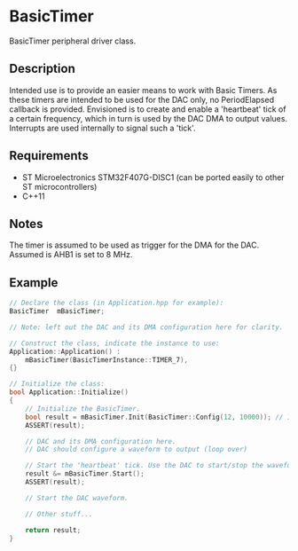

# BasicTimer
BasicTimer peripheral driver class.

## Description
Intended use is to provide an easier means to work with Basic Timers. As these timers are intended to be used for the DAC only, no PeriodElapsed callback is provided.
Envisioned is to create and enable a 'heartbeat' tick of a certain frequency, which in turn is used by the DAC DMA to output values. Interrupts are used internally to signal such a 'tick'.

## Requirements
- ST Microelectronics STM32F407G-DISC1 (can be ported easily to other ST microcontrollers)
- C++11

## Notes
The timer is assumed to be used as trigger for the DMA for the DAC.
Assumed is AHB1 is set to 8 MHz.
 
## Example
```cpp
// Declare the class (in Application.hpp for example):
BasicTimer  mBasicTimer;

// Note: left out the DAC and its DMA configuration here for clarity.

// Construct the class, indicate the instance to use:
Application::Application() :
	mBasicTimer(BasicTimerInstance::TIMER_7),
{}

// Initialize the class:
bool Application::Initialize()
{
	// Initialize the BasicTimer.
	bool result = mBasicTimer.Init(BasicTimer::Config(12, 10000)); // 10 kHz
	ASSERT(result);

    // DAC and its DMA configuration here.
    // DAC should configure a waveform to output (loop over)

	// Start the 'heartbeat' tick. Use the DAC to start/stop the waveform.
	result &= mBasicTimer.Start();
	ASSERT(result);

	// Start the DAC waveform.

	// Other stuff...

    return result;
}
```

